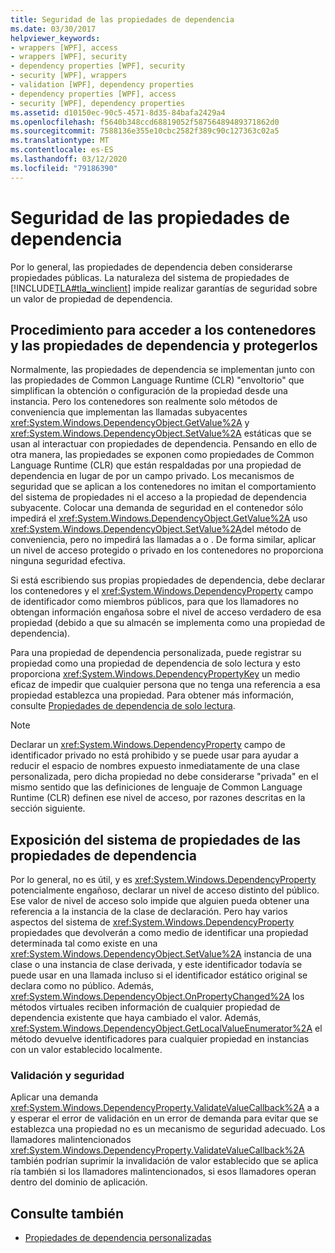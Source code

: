 ```yaml
---
title: Seguridad de las propiedades de dependencia
ms.date: 03/30/2017
helpviewer_keywords:
- wrappers [WPF], access
- wrappers [WPF], security
- dependency properties [WPF], security
- security [WPF], wrappers
- validation [WPF], dependency properties
- dependency properties [WPF], access
- security [WPF], dependency properties
ms.assetid: d10150ec-90c5-4571-8d35-84bafa2429a4
ms.openlocfilehash: f5640b348ccd68819052f58756489489371862d0
ms.sourcegitcommit: 7588136e355e10cbc2582f389c90c127363c02a5
ms.translationtype: MT
ms.contentlocale: es-ES
ms.lasthandoff: 03/12/2020
ms.locfileid: "79186390"
---
```

# <a name="dependency-property-security"></a>Seguridad de las propiedades de dependencia
Por lo general, las propiedades de dependencia deben considerarse propiedades públicas. La naturaleza del sistema de propiedades de [!INCLUDE[TLA#tla_winclient](../../../../includes/tlasharptla-winclient-md.md)] impide realizar garantías de seguridad sobre un valor de propiedad de dependencia.  

<a name="AccessSecurity"></a>
## <a name="access-and-security-of-wrappers-and-dependency-properties"></a>Procedimiento para acceder a los contenedores y las propiedades de dependencia y protegerlos  
 Normalmente, las propiedades de dependencia se implementan junto con las propiedades de Common Language Runtime (CLR) "envoltorio" que simplifican la obtención o configuración de la propiedad desde una instancia. Pero los contenedores son realmente solo métodos de conveniencia que implementan las llamadas subyacentes <xref:System.Windows.DependencyObject.GetValue%2A> y <xref:System.Windows.DependencyObject.SetValue%2A> estáticas que se usan al interactuar con propiedades de dependencia. Pensando en ello de otra manera, las propiedades se exponen como propiedades de Common Language Runtime (CLR) que están respaldadas por una propiedad de dependencia en lugar de por un campo privado. Los mecanismos de seguridad que se aplican a los contenedores no imitan el comportamiento del sistema de propiedades ni el acceso a la propiedad de dependencia subyacente. Colocar una demanda de seguridad en el contenedor sólo impedirá el <xref:System.Windows.DependencyObject.GetValue%2A> uso <xref:System.Windows.DependencyObject.SetValue%2A>del método de conveniencia, pero no impedirá las llamadas a o . De forma similar, aplicar un nivel de acceso protegido o privado en los contenedores no proporciona ninguna seguridad efectiva.  
  
 Si está escribiendo sus propias propiedades de dependencia, debe declarar los contenedores y el <xref:System.Windows.DependencyProperty> campo de identificador como miembros públicos, para que los llamadores no obtengan información engañosa sobre el nivel de acceso verdadero de esa propiedad (debido a que su almacén se implementa como una propiedad de dependencia).  
  
 Para una propiedad de dependencia personalizada, puede registrar su propiedad como una propiedad de dependencia de solo lectura y esto proporciona <xref:System.Windows.DependencyPropertyKey> un medio eficaz de impedir que cualquier persona que no tenga una referencia a esa propiedad establezca una propiedad. Para obtener más información, consulte [Propiedades de dependencia de solo lectura](read-only-dependency-properties.md).  
  
> [!NOTE]
> Declarar un <xref:System.Windows.DependencyProperty> campo de identificador privado no está prohibido y se puede usar para ayudar a reducir el espacio de nombres expuesto inmediatamente de una clase personalizada, pero dicha propiedad no debe considerarse "privada" en el mismo sentido que las definiciones de lenguaje de Common Language Runtime (CLR) definen ese nivel de acceso, por razones descritas en la sección siguiente.  
  
<a name="PropertySystemExposure"></a>
## <a name="property-system-exposure-of-dependency-properties"></a>Exposición del sistema de propiedades de las propiedades de dependencia  
 Por lo general, no es útil, y es <xref:System.Windows.DependencyProperty> potencialmente engañoso, declarar un nivel de acceso distinto del público. Ese valor de nivel de acceso solo impide que alguien pueda obtener una referencia a la instancia de la clase de declaración. Pero hay varios aspectos del sistema de <xref:System.Windows.DependencyProperty> propiedades que devolverán a como medio de identificar una propiedad determinada tal como existe en una <xref:System.Windows.DependencyObject.SetValue%2A> instancia de una clase o una instancia de clase derivada, y este identificador todavía se puede usar en una llamada incluso si el identificador estático original se declara como no público. Además, <xref:System.Windows.DependencyObject.OnPropertyChanged%2A> los métodos virtuales reciben información de cualquier propiedad de dependencia existente que haya cambiado el valor. Además, <xref:System.Windows.DependencyObject.GetLocalValueEnumerator%2A> el método devuelve identificadores para cualquier propiedad en instancias con un valor establecido localmente.  
  
### <a name="validation-and-security"></a>Validación y seguridad  
 Aplicar una demanda <xref:System.Windows.DependencyProperty.ValidateValueCallback%2A> a a y esperar el error de validación en un error de demanda para evitar que se establezca una propiedad no es un mecanismo de seguridad adecuado. Los llamadores malintencionados <xref:System.Windows.DependencyProperty.ValidateValueCallback%2A> también podrían suprimir la invalidación de valor establecido que se aplica ría también si los llamadores malintencionados, si esos llamadores operan dentro del dominio de aplicación.  
  
## <a name="see-also"></a>Consulte también

- [Propiedades de dependencia personalizadas](custom-dependency-properties.md)
